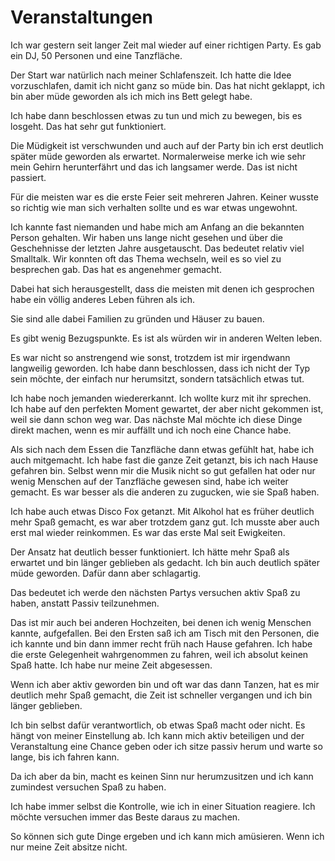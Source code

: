 # Veranstaltungen

Ich war gestern seit langer Zeit mal wieder auf einer richtigen Party. Es gab ein DJ, 50 Personen und eine Tanzfläche.

Der Start war natürlich nach meiner Schlafenszeit. Ich hatte die Idee vorzuschlafen, damit ich nicht ganz so müde bin. Das hat nicht geklappt, ich bin aber müde geworden als ich mich ins Bett gelegt habe. 

Ich habe dann beschlossen etwas zu tun und mich zu bewegen, bis es losgeht. Das hat sehr gut funktioniert.

Die Müdigkeit ist verschwunden und auch auf der Party bin ich erst deutlich später müde geworden als erwartet. Normalerweise merke ich wie sehr mein Gehirn herunterfährt und  das ich langsamer werde. Das ist nicht passiert.

Für die meisten war es die erste Feier seit mehreren Jahren. Keiner wusste so richtig wie man sich verhalten sollte und es war etwas ungewohnt.

Ich kannte fast niemanden und habe mich am Anfang an die bekannten Person gehalten. Wir haben uns lange nicht gesehen und über die Geschehnisse der letzten Jahre ausgetauscht. Das bedeutet relativ viel Smalltalk. Wir konnten oft das Thema wechseln, weil es so viel zu besprechen gab. Das hat es angenehmer gemacht.

Dabei hat sich herausgestellt, dass die meisten mit denen ich gesprochen habe ein völlig anderes Leben führen als ich. 

Sie sind alle dabei Familien zu gründen und Häuser zu bauen.

Es gibt wenig Bezugspunkte. Es ist als würden wir in anderen Welten leben.

Es war nicht so anstrengend wie sonst, trotzdem ist mir irgendwann langweilig geworden. Ich habe dann beschlossen, dass ich nicht der Typ sein möchte, der einfach nur herumsitzt, sondern tatsächlich etwas tut.

Ich habe noch jemanden wiedererkannt. Ich wollte kurz mit ihr sprechen. Ich habe auf den perfekten Moment gewartet, der aber nicht gekommen ist, weil sie dann schon weg war. Das nächste Mal möchte ich diese Dinge direkt machen, wenn es mir auffällt und ich noch eine Chance habe.

Als sich nach dem Essen die Tanzfläche dann etwas gefühlt hat, habe ich auch mitgemacht. Ich habe fast die ganze Zeit getanzt, bis ich nach Hause gefahren bin. Selbst wenn mir die Musik nicht so gut gefallen hat oder nur wenig Menschen auf der Tanzfläche gewesen sind, habe ich weiter gemacht. Es war besser als die anderen zu zugucken, wie sie Spaß haben.

Ich habe auch etwas Disco Fox getanzt. Mit Alkohol hat es früher deutlich mehr Spaß gemacht, es war aber trotzdem ganz gut. Ich musste aber auch erst mal wieder reinkommen. Es war das erste Mal seit Ewigkeiten.

Der Ansatz hat deutlich besser funktioniert. Ich hätte mehr Spaß als erwartet und bin länger geblieben als gedacht. Ich bin auch deutlich später müde geworden. Dafür dann aber schlagartig.

Das bedeutet ich werde den nächsten Partys versuchen aktiv Spaß zu haben, anstatt Passiv teilzunehmen.

Das ist mir auch bei anderen Hochzeiten, bei denen ich wenig Menschen kannte, aufgefallen. Bei den Ersten saß ich am Tisch mit den Personen, die ich kannte und bin dann immer recht früh nach Hause gefahren. Ich habe die erste Gelegenheit wahrgenommen zu fahren, weil ich absolut keinen Spaß hatte. Ich habe nur meine Zeit abgesessen. 

Wenn ich aber aktiv geworden bin und oft war das dann Tanzen, hat es mir deutlich mehr Spaß gemacht, die Zeit ist schneller vergangen und ich bin länger geblieben.

Ich bin selbst dafür verantwortlich, ob etwas Spaß macht oder nicht. Es hängt von meiner Einstellung ab. Ich kann mich aktiv beteiligen und der Veranstaltung eine Chance geben oder ich sitze passiv herum und warte so lange, bis ich fahren kann.

Da ich aber da bin, macht es keinen Sinn nur herumzusitzen und ich kann zumindest versuchen Spaß zu haben.

Ich habe immer selbst die Kontrolle, wie ich in einer Situation reagiere. Ich möchte versuchen immer das Beste daraus zu machen.

So können sich gute Dinge ergeben und ich kann mich amüsieren. Wenn ich nur meine Zeit absitze nicht.